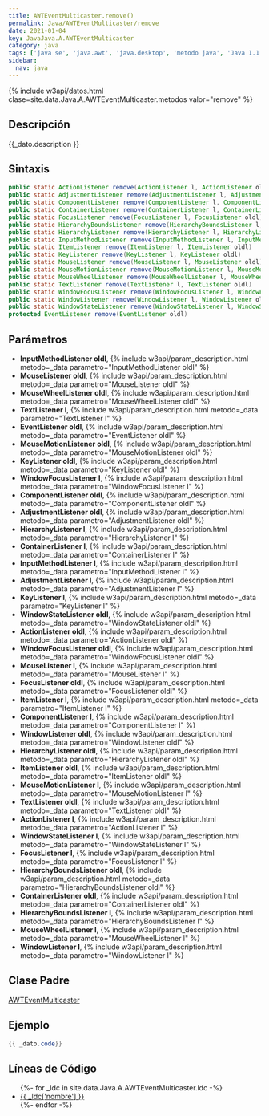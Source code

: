```yaml
---
title: AWTEventMulticaster.remove()
permalink: Java/AWTEventMulticaster/remove
date: 2021-01-04
key: JavaJava.A.AWTEventMulticaster
category: java
tags: ['java se', 'java.awt', 'java.desktop', 'metodo java', 'Java 1.1']
sidebar: 
  nav: java
---
```


{% include w3api/datos.html clase=site.data.Java.A.AWTEventMulticaster.metodos valor="remove" %}

## Descripción
{{_dato.description }}

## Sintaxis
~~~java
public static ActionListener remove(ActionListener l, ActionListener oldl)
public static AdjustmentListener remove(AdjustmentListener l, AdjustmentListener oldl)
public static ComponentListener remove(ComponentListener l, ComponentListener oldl)
public static ContainerListener remove(ContainerListener l, ContainerListener oldl)
public static FocusListener remove(FocusListener l, FocusListener oldl)
public static HierarchyBoundsListener remove(HierarchyBoundsListener l, HierarchyBoundsListener oldl)
public static HierarchyListener remove(HierarchyListener l, HierarchyListener oldl)
public static InputMethodListener remove(InputMethodListener l, InputMethodListener oldl)
public static ItemListener remove(ItemListener l, ItemListener oldl)
public static KeyListener remove(KeyListener l, KeyListener oldl)
public static MouseListener remove(MouseListener l, MouseListener oldl)
public static MouseMotionListener remove(MouseMotionListener l, MouseMotionListener oldl)
public static MouseWheelListener remove(MouseWheelListener l, MouseWheelListener oldl)
public static TextListener remove(TextListener l, TextListener oldl)
public static WindowFocusListener remove(WindowFocusListener l, WindowFocusListener oldl)
public static WindowListener remove(WindowListener l, WindowListener oldl)
public static WindowStateListener remove(WindowStateListener l, WindowStateListener oldl)
protected EventListener remove(EventListener oldl)
~~~

## Parámetros
* **InputMethodListener oldl**,  {% include w3api/param_description.html metodo=_data parametro="InputMethodListener oldl" %}
* **MouseListener oldl**,  {% include w3api/param_description.html metodo=_data parametro="MouseListener oldl" %}
* **MouseWheelListener oldl**,  {% include w3api/param_description.html metodo=_data parametro="MouseWheelListener oldl" %}
* **TextListener l**,  {% include w3api/param_description.html metodo=_data parametro="TextListener l" %}
* **EventListener oldl**,  {% include w3api/param_description.html metodo=_data parametro="EventListener oldl" %}
* **MouseMotionListener oldl**,  {% include w3api/param_description.html metodo=_data parametro="MouseMotionListener oldl" %}
* **KeyListener oldl**,  {% include w3api/param_description.html metodo=_data parametro="KeyListener oldl" %}
* **WindowFocusListener l**,  {% include w3api/param_description.html metodo=_data parametro="WindowFocusListener l" %}
* **ComponentListener oldl**,  {% include w3api/param_description.html metodo=_data parametro="ComponentListener oldl" %}
* **AdjustmentListener oldl**,  {% include w3api/param_description.html metodo=_data parametro="AdjustmentListener oldl" %}
* **HierarchyListener l**,  {% include w3api/param_description.html metodo=_data parametro="HierarchyListener l" %}
* **ContainerListener l**,  {% include w3api/param_description.html metodo=_data parametro="ContainerListener l" %}
* **InputMethodListener l**,  {% include w3api/param_description.html metodo=_data parametro="InputMethodListener l" %}
* **AdjustmentListener l**,  {% include w3api/param_description.html metodo=_data parametro="AdjustmentListener l" %}
* **KeyListener l**,  {% include w3api/param_description.html metodo=_data parametro="KeyListener l" %}
* **WindowStateListener oldl**,  {% include w3api/param_description.html metodo=_data parametro="WindowStateListener oldl" %}
* **ActionListener oldl**,  {% include w3api/param_description.html metodo=_data parametro="ActionListener oldl" %}
* **WindowFocusListener oldl**,  {% include w3api/param_description.html metodo=_data parametro="WindowFocusListener oldl" %}
* **MouseListener l**,  {% include w3api/param_description.html metodo=_data parametro="MouseListener l" %}
* **FocusListener oldl**,  {% include w3api/param_description.html metodo=_data parametro="FocusListener oldl" %}
* **ItemListener l**,  {% include w3api/param_description.html metodo=_data parametro="ItemListener l" %}
* **ComponentListener l**,  {% include w3api/param_description.html metodo=_data parametro="ComponentListener l" %}
* **WindowListener oldl**,  {% include w3api/param_description.html metodo=_data parametro="WindowListener oldl" %}
* **HierarchyListener oldl**,  {% include w3api/param_description.html metodo=_data parametro="HierarchyListener oldl" %}
* **ItemListener oldl**,  {% include w3api/param_description.html metodo=_data parametro="ItemListener oldl" %}
* **MouseMotionListener l**,  {% include w3api/param_description.html metodo=_data parametro="MouseMotionListener l" %}
* **TextListener oldl**,  {% include w3api/param_description.html metodo=_data parametro="TextListener oldl" %}
* **ActionListener l**,  {% include w3api/param_description.html metodo=_data parametro="ActionListener l" %}
* **WindowStateListener l**,  {% include w3api/param_description.html metodo=_data parametro="WindowStateListener l" %}
* **FocusListener l**,  {% include w3api/param_description.html metodo=_data parametro="FocusListener l" %}
* **HierarchyBoundsListener oldl**,  {% include w3api/param_description.html metodo=_data parametro="HierarchyBoundsListener oldl" %}
* **ContainerListener oldl**,  {% include w3api/param_description.html metodo=_data parametro="ContainerListener oldl" %}
* **HierarchyBoundsListener l**,  {% include w3api/param_description.html metodo=_data parametro="HierarchyBoundsListener l" %}
* **MouseWheelListener l**,  {% include w3api/param_description.html metodo=_data parametro="MouseWheelListener l" %}
* **WindowListener l**,  {% include w3api/param_description.html metodo=_data parametro="WindowListener l" %}

## Clase Padre
[AWTEventMulticaster](/Java/AWTEventMulticaster/)

## Ejemplo
~~~java
{{ _dato.code}}
~~~

## Líneas de Código
<ul>
{%- for _ldc in site.data.Java.A.AWTEventMulticaster.ldc -%}
   <li>
       <a href="{{_ldc['url'] }}">{{ _ldc['nombre'] }}</a>
   </li>
{%- endfor -%}
</ul>
